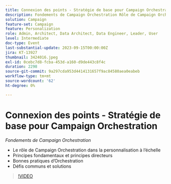 ```yaml
---
title: Connexion des points - Stratégie de base pour Campaign Orchestration
description: Fondements de Campaign Orchestration Rôle de Campaign Orchestration dans la personnalisation @ Échelle piliers fondamentaux et principes directeurs Orchestration Meilleures pratiques Défis et solutions courants
solution: Campaign
feature-set: Campaign
feature: Personalization
role: Admin, Architect, Data Architect, Data Engineer, Leader, User
level: Intermediate
doc-type: Event
last-substantial-update: 2023-09-15T00:00:00Z
jira: KT-13927
thumbnail: 3424016.jpeg
exl-id: 0cebc7d8-fcba-453d-a160-d9de443c8f4c
duration: 2298
source-git-commit: 9a297cda953d4414131657f9ac84580aea0eabeb
workflow-type: tm+mt
source-wordcount: '62'
ht-degree: 0%

---
```


# Connexion des points - Stratégie de base pour Campaign Orchestration

*Fondements de Campaign Orchestration*

* Le rôle de Campaign Orchestration dans la personnalisation à l’échelle
* Principes fondamentaux et principes directeurs
* Bonnes pratiques d’Orchestration
* Défis communs et solutions

>[!VIDEO](https://video.tv.adobe.com/v/3424016/?learn=on)
